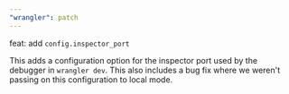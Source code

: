 ```yaml
---
"wrangler": patch
---
```


feat: add `config.inspector_port`

This adds a configuration option for the inspector port used by the debugger in `wrangler dev`. This also includes a bug fix where we weren't passing on this configuration to local mode.
